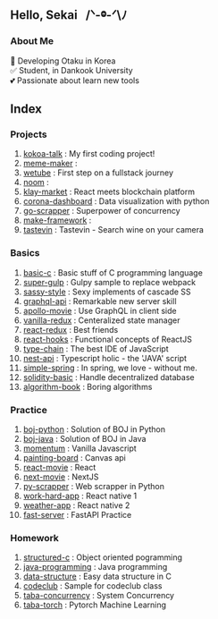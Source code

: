 ## Hello, Sekai &nbsp; /ᐠ-ⱉ-ᐟ\ﾉ

### About Me

🚀 Developing Otaku in Korea </br>
✅ Student, in Dankook University </br>
💕 Passionate about learn new tools </br>

## Index

### Projects

1. [kokoa-talk](https://github.com/hojunkim1/kokoa-talk) : My first coding project!
2. [meme-maker](https://github.com/hojunkim1/meme-maker) : 
3. [wetube](https://github.com/hojunkim1/wetube) : First step on a fullstack journey
4. [noom](https://github.com/hojunkim1/noom) : 
5. [klay-market](https://github.com/hojunkim1/klay-market) : React meets blockchain platform
6. [corona-dashboard](https://github.com/hojunkim1/corona-dashboard) : Data visualization with python
7. [go-scrapper](https://github.com/hojunkim1/go-scrapper) : Superpower of concurrency
8. [make-framework](https://github.com/hojunkim1/make-framework) :
9. [tastevin](https://github.com/hojunkim1/tastevin) : Tastevin - Search wine on your camera

### Basics

1. [basic-c](https://github.com/hojunkim1/basic-c) : Basic stuff of C programming language
2. [super-gulp](https://github.com/hojunkim1/super-gulp) : Gulpy sample to replace webpack
3. [sassy-style](https://github.com/hojunkim1/sassy-style) : Sexy implements of cascade SS
4. [graphql-api](https://github.com/hojunkim1/graphql-api) : Remarkable new server skill
5. [apollo-movie](https://github.com/hojunkim1/apollo-movie) : Use GraphQL in client side
6. [vanilla-redux](https://github.com/hojunkim1/vanilla-redux) : Centeralized state manager
7. [react-redux](https://github.com/hojunkim1/react-redux) : Best friends
8. [react-hooks](https://github.com/hojunkim1/react-hooks) : Functional concepts of ReactJS
9. [type-chain](https://github.com/hojunkim1/type-chain) : The best IDE of JavaScript
10. [nest-api](https://github.com/hojunkim1/nest-api) : Typescript holic - the 'JAVA' script
11. [simple-spring](https://github.com/hojunkim1/simple-spring) : In spring, we love - without me.
12. [solidity-basic](https://github.com/hojunkim1/solidity-basic) : Handle decentralized database
13. [algorithm-book](https://github.com/hojunkim1/algorithm-book) : Boring algorithms

### Practice

1. [boj-python](https://github.com/hojunkim1/boj-python) : Solution of BOJ in Python
2. [boj-java](https://github.com/hojunkim1/boj-java) : Solution of BOJ in Java
3. [momentum](https://github.com/hojunkim1/momentum) : Vanilla Javascript
4. [painting-board](https://github.com/hojunkim1/painting-board) : Canvas api
5. [react-movie](https://github.com/hojunkim1/react-movie) : React
6. [next-movie](https://github.com/hojunkim1/next-movie) : NextJS
7. [py-scrapper](https://github.com/hojunkim1/py-scrapper) : Web scrapper in Python
8. [work-hard-app](https://github.com/hojunkim1/work-hard-app) : React native 1
9. [weather-app](https://github.com/hojunkim1/weather-app) : React native 2
10. [fast-server](https://github.com/hojunkim1/fast-server) : FastAPI Practice

### Homework

1. [structured-c](https://github.com/hojunkim1/structured-c) : Object oriented pogramming
2. [java-programming](https://github.com/hojunkim1/java-programming) : Java programming
3. [data-structure](https://github.com/hojunkim1/data-structure) : Easy data structure in C
4. [codeclub](https://github.com/hojunkim1/codeclub) : Sample for codeclub class
5. [taba-concurrency](https://github.com/hojunkim1/taba-concurrency) : System Concurrency
6. [taba-torch](https://github.com/hojunkim1/taba-torch) : Pytorch Machine Learning
